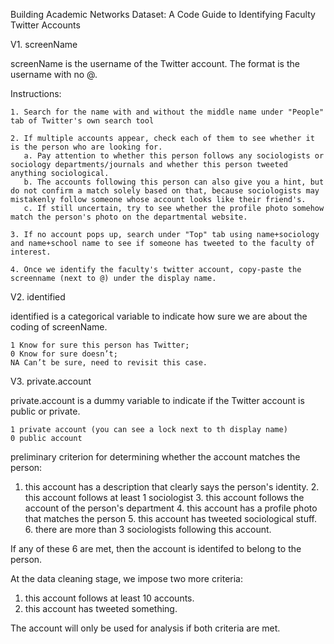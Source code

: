 Building Academic Networks Dataset: A Code Guide to Identifying Faculty Twitter Accounts

V1. screenName 

screenName is the username of the Twitter account. The format is the username with no @. 

Instructions:

    1. Search for the name with and without the middle name under "People" tab of Twitter's own search tool

    2. If multiple accounts appear, check each of them to see whether it is the person who are looking for. 
       a. Pay attention to whether this person follows any sociologists or sociology departments/journals and whether this person tweeted anything sociological. 
       b. The accounts following this person can also give you a hint, but do not confirm a match solely based on that, because sociologists may mistakenly follow someone whose account looks like their friend's. 
       c. If still uncertain, try to see whether the profile photo somehow match the person's photo on the departmental website.

    3. If no account pops up, search under "Top" tab using name+sociology and name+school name to see if someone has tweeted to the faculty of interest. 
    
    4. Once we identify the faculty's twitter account, copy-paste the screenname (next to @) under the display name.
    
V2. identified

identified is a categorical variable to indicate how sure we are about the coding of screenName.
    
    1 Know for sure this person has Twitter;
    0 Know for sure doesn’t;
    NA Can’t be sure, need to revisit this case.

V3. private.account

private.account is a dummy variable to indicate if the Twitter account is public or private.

    1 private account (you can see a lock next to th display name)
    0 public account



preliminary criterion for determining whether the account matches the person:

1. this account has a description that clearly says the person's identity. 2. this account follows at least 1 sociologist 3. this account follows the account of the person's department 4. this account has a profile photo that matches the person 5. this account has tweeted sociological stuff. 6. there are more than 3 sociologists following this account. 

If any of these 6 are met, then the account is identifed to belong to the person. 

At the data cleaning stage, we impose two more criteria:

1. this account follows at least 10 accounts. 
2. this account has tweeted something.

The account will only be used for analysis if both criteria are met.



